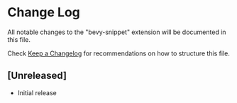 # Change Log

All notable changes to the "bevy-snippet" extension will be documented in this file.

Check [Keep a Changelog](http://keepachangelog.com/) for recommendations on how to structure this file.

## [Unreleased]

- Initial release